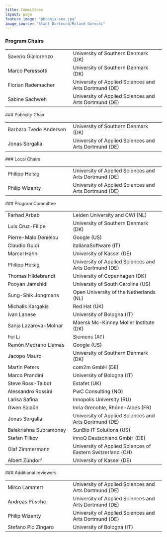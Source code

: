 ```yaml
---
title: Committees
layout: page
feature_image: "phoenix-see.jpg"
image_source: "Stadt Dortmund/Roland Gorecki"
---
```


<div class="container"></div>

<!-- Order names alphabetically by surname -->

<style> td{min-width:12em} td+td{padding-left:10px;}</style>

### Program Chairs
<table>
  <tbody>
    <tr><td>Saverio Giallorenzo</td><td>University of Southern Denmark (DK)</td></tr>
    <tr><td>Marco Peressotti</td><td>University of Southern Denmark (DK)</td></tr>
    <tr><td>Florian Rademacher</td><td>University of Applied Sciences and Arts  Dortmund (DE)</td></tr>
    <tr><td>Sabine Sachweh</td><td>University of Applied Sciences and Arts Dortmund (DE)</td></tr>
  </tbody>
</table>
### Publicity Chair
<table>
  <tbody>
    <tr><td>Barbara Tvede Andersen</td><td>University of Southern Denmark (DK)</td></tr>
    <tr><td>Jonas Sorgalla</td><td>University of Applied Sciences and Arts Dortmund (DE)</td></tr>
  </tbody>
</table>
### Local Chairs
<table>
  <tbody>
    <tr><td>Philipp Heisig</td><td>University of Applied Sciences and Arts Dortmund (DE)</td></tr>
    <tr><td>Philip Wizenty</td><td>University of Applied Sciences and Arts Dortmund (DE)</td></tr>
  </tbody>
</table>
### Program Committee
<table>
  <tbody>
<tr><td>Farhad Arbab         </td><td>Leiden University and CWI (NL)</td></tr>
<tr><td>Luís Cruz-Filipe     </td><td>University of Southern Denmark (DK)</td></tr>
<tr><td>Pierre-Malo Deniélou </td><td>Google (US)</td></tr>
<tr><td>Claudio Guidi        </td><td>italianaSoftware (IT)</td></tr>
<tr><td>Marcel Hahn          </td><td>University of Kassel (DE)</td></tr>
<tr><td>Philipp Heisig       </td><td>University of Applied Sciences and Arts Dortmund (DE)</td></tr>
<tr><td>Thomas Hildebrandt   </td><td>University of Copenhagen (DK)</td></tr>
<tr><td>Pooyan Jamshidi      </td><td>University of South Carolina (US)</td></tr>
<tr><td>Sung-Shik Jongmans   </td><td>Open University of the Netherlands (NL)</td></tr>
<tr><td>Michalis Kargakis    </td><td>Red Hat (UK)</td></tr>
<tr><td>Ivan Lanese          </td><td>University of Bologna (IT)</td></tr>
<tr><td>Sanja Lazarova-Molnar</td><td>Maersk Mc-Kinney Moller Institute (DK)</td></tr>
<tr><td>Fei Li               </td><td>Siemens (AT)</td></tr>
<tr><td>Ramón Medrano Llamas </td><td>Google (US)</td></tr>
<tr><td>Jacopo Mauro         </td><td>University of Southern Denmark (DK)</td></tr>
<tr><td>Martin Peters        </td><td>com2m GmbH (DE)</td></tr>
<tr><td>Marco Prandini       </td><td>University of Bologna (IT)</td></tr>
<tr><td>Steve Ross-Talbot    </td><td>Estafet (UK)</td></tr>
<tr><td>Alessandro Rossini   </td><td>PwC Consulting (NO)</td></tr>
<tr><td>Larisa Safina        </td><td>Innopolis University (RU)</td></tr>
<tr><td>Gwen Salaün          </td><td>Inria Grenoble, Rhône-Alpes (FR)</td></tr>
<tr><td>Jonas Sorgalla        </td><td>University of Applied Sciences and Arts Dortmund (DE)</td></tr>
<tr><td>Balakrishna Subramoney</td><td>SunBio IT Solutions (US)</td></tr>
<tr><td>Stefan Tilkov        </td><td>innoQ Deutschland GmbH (DE)</td></tr>
<tr><td>Olaf Zimmermann       </td><td>University of Applied Sciences of Eastern Switzerland (CH)</td></tr>
<tr><td>Albert Zündorf        </td><td>University of Kassel (DE)</td></tr>
  </tbody>
</table>
### Additional reviewers
<table>
  <tbody>
    <tr><td>Mirco Lammert</td><td>University of Applied Sciences and Arts Dortmund (DE)</td></tr>
    <tr><td>Andreas Püsche</td><td>University of Applied Sciences and Arts Dortmund (DE)</td></tr>
    <tr><td>Philip Wizenty</td><td>University of Applied Sciences and Arts Dortmund (DE)</td></tr>
    <tr><td>Stefano Pio Zingaro</td><td>University of Bologna (IT)</td></tr>
  </tbody>
</table>